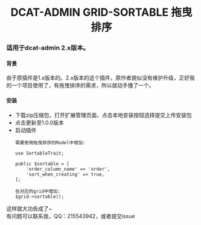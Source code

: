
<div align="center">

# DCAT-ADMIN GRID-SORTABLE 拖曳排序

</div>


<h3>适用于dcat-admin 2.x版本。</h3>

<h4>背景</h4>
<div>由于原插件是1.x版本的。2.x版本的这个插件，原作者貌似没有维护升级，正好我的一个项目使用了，有拖曳排序的需求，所以就动手撸了一个。</div>

<h4>安装</h4>
<div>
<ul>
    <li>下载zip压缩包，打开扩展管理页面，点击本地安装按钮选择提交上传安装包</li>
    <li>点击更新至1.0.0版本</li>
    <li>启动插件</li>

    需要使用拖曳排序的Model中增加:
    
    use SortableTrait;

    public $sortable = [
        'order_column_name' => 'order',
        'sort_when_creating' => true,
    ];

    在对应的grid中增加:
    $grid->sortable();
</ul>
</div>
<div>这样就大功告成了~</div>

<div>有问题可以联系我，QQ：215543942，或者提交issue</div>






